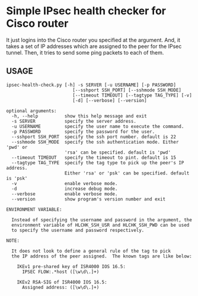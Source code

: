 Simple IPsec health checker for Cisco router
============================================

It just logins into the Cisco router you specified at the argument.
And, it takes a set of IP addresses which are assigned to the peer
for the IPsec tunnel.
Then, it tries to send some ping packets to each of them.

## USAGE

    ipsec-health-check.py [-h] -s SERVER [-u USERNAME] [-p PASSWORD]
                             [--sshport SSH_PORT] [--sshmode SSH_MODE]
                             [--timeout TIMEOUT] [--tagtype TAG_TYPE] [-v]
                             [-d] [--verbose] [--version]

    optional arguments:
      -h, --help          show this help message and exit
      -s SERVER           specify the server address.
      -u USERNAME         specify the user name to execute the command.
      -p PASSWORD         specify the password for the user.
      --sshport SSH_PORT  specify the ssh port number. default is 22
      --sshmode SSH_MODE  specify the ssh authentication mode. Either 'pwd' or
                          'rsa' can be specified. default is 'pwd'
      --timeout TIMEOUT   specify the timeout to pint. default is 15
      --tagtype TAG_TYPE  specify the tag type to pick up the peer's IP address.
                          Either 'rsa' or 'psk' can be specified. default is 'psk'
      -v                  enable verbose mode.
      -d                  increase debug mode.
      --verbose           enable verbose mode.
      --version           show program's version number and exit
    
    ENVIRONMENT VARIABLE:
    
      Instead of specifying the username and password in the argument, the
      environment variable of HLCHK_SSH_USR and HLCHK_SSH_PWD can be used
      to specify the username and password respectively.
    
    NOTE:
    
      It does not look to define a general rule of the tag to pick
      the IP address of the peer assigned.  The known tags are like below:
    
        IKEv1 pre-shared key of ISR4000 IOS 16.5:
          IPSEC FLOW:.*host ([\w\d\.]+)
    
        IKEv2 RSA-SIG of ISR4000 IOS 16.5:
          Assigned address: ([\w\d\.]+)

